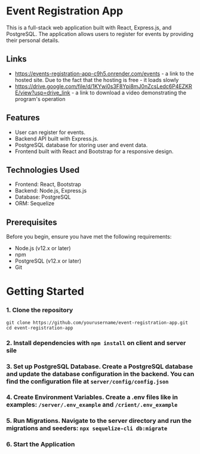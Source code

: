 # Event Registration App

This is a full-stack web application built with React, Express.js, and PostgreSQL. The application allows users to register for events by providing their personal details.

## Links
* https://events-registration-app-c9h5.onrender.com/events - a link to the hosted site. Due to the fact that the hosting is free - it loads slowly
* https://drive.google.com/file/d/1KYwi0s3F8Ypi8mJ0nZcsLedc6P4EZKRE/view?usp=drive_link - a link to download a video demonstrating the program's operation

## Features

* User can register for events.
* Backend API built with Express.js.
* PostgreSQL database for storing user and event data.
* Frontend built with React and Bootstrap for a responsive design.

## Technologies Used

* Frontend: React, Bootstrap
* Backend: Node.js, Express.js
* Database: PostgreSQL
* ORM: Sequelize

## Prerequisites

Before you begin, ensure you have met the following requirements:

* Node.js (v12.x or later)
* npm
* PostgreSQL (v12.x or later)
* Git

# Getting Started

### 1. Clone the repository

```
git clone https://github.com/yourusername/event-registration-app.git
cd event-registration-app
```

### 2. Install dependencies with `npm install` on client and server sile

### 3. Set up PostgreSQL Database. Create a PostgreSQL database and update the database configuration in the backend. You can find the configuration file at `server/config/config.json`

### 4. Create Environment Variables. Create a .env files like in examples:  `/server/.env_example` and `/crient/.env_example` 

### 5. Run Migrations. Navigate to the server directory and run the migrations and seeders: `npx sequelize-cli db:migrate`

### 6. Start the Application
